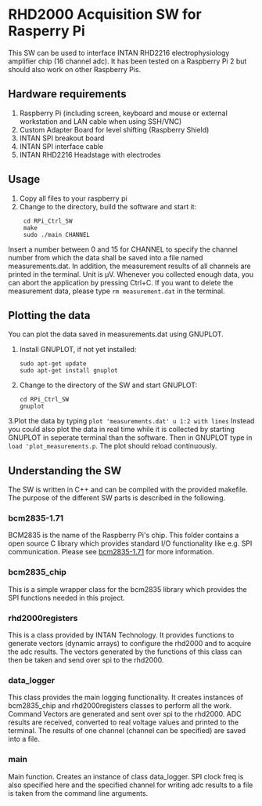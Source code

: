 # RHD2000 Acquisition SW for Rasperry Pi
This SW can be used to interface INTAN RHD2216 electrophysiology amplifier chip (16 channel adc).
It has been tested on a Raspberry Pi 2 but should also work on other Raspberry Pis.

## Hardware requirements
1. Raspberry Pi (including screen, keyboard and mouse or external workstation and LAN cable when using SSH/VNC)
2. Custom Adapter Board for level shifting (Raspberry Shield)
3. INTAN SPI breakout board
4. INTAN SPI interface cable
5. INTAN RHD2216 Headstage with electrodes

## Usage
1. Copy all files to your raspberry pi
2. Change to the directory, build the software and start it:
   ```
    cd RPi_Ctrl_SW
    make
    sudo ./main CHANNEL
   ```
Insert a number between 0 and 15 for CHANNEL to specify the channel number from which the data shall be saved into a file named measurements.dat.
In addition, the measurement results of all channels are printed in the terminal. Unit is µV.
Whenever you collected enough data, you can abort the application by pressing Ctrl+C.
If you want to delete the measurement data, please type `rm measurement.dat` in the terminal.

## Plotting the data
You can plot the data saved in measurements.dat using GNUPLOT.
1. Install GNUPLOT, if not yet installed:
   ```
   sudo apt-get update
   sudo apt-get install gnuplot
   ```
2. Change to the directory of the SW and start GNUPLOT:
   ```
   cd RPi_Ctrl_SW
   gnuplot
   ```
3.Plot the data by typing `plot 'measurements.dat' u 1:2 with lines`
Instead you could also plot the data in real time while it is collected by starting GNUPLOT in seperate terminal than the software. 
Then in GNUPLOT type in `load 'plot_measurements.p`. The plot should reload continuously.

## Understanding the SW
The SW is written in C++ and can be compiled with the provided makefile.
The purpose of the different SW parts is described in the following.
### bcm2835-1.71
BCM2835 is the name of the Raspberry Pi's chip. This folder contains a open source C library which provides standard I/O functionality like e.g. SPI communication.
Please see [bcm2835-1.71](https://www.airspayce.com/mikem/bcm2835/) for more information.
### bcm2835_chip
This is a simple wrapper class for the bcm2835 library which provides the SPI functions needed in this project.
### rhd2000registers
This is a class provided by INTAN Technology.
It provides functions to generate vectors (dynamic arrays) to configure the rhd2000 and to acquire the adc results.
The vectors generated by the functions of this class can then be taken and send over spi to the rhd2000. 
### data_logger
This class provides the main logging functionality.
It creates instances of bcm2835_chip and rhd2000registers classes to perform all the work.
Command Vectors are generated and sent over spi to the rhd2000. ADC results are received, converted to real voltage values and printed to the terminal.
The results of one channel (channel can be specified) are saved into a file.
### main
Main function. Creates an instance of class data_logger.
SPI clock freq is also specified here and the specified channel for writing adc results to a file is taken from the command line arguments.
